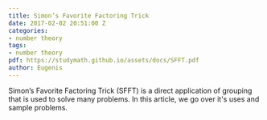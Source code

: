 ```yaml
---
title: Simon’s Favorite Factoring Trick
date: 2017-02-02 20:51:00 Z
categories:
- number theory
tags:
- number theory
pdf: https://studymath.github.io/assets/docs/SFFT.pdf
author: Eugenis
---
```


Simon’s Favorite Factoring Trick (SFFT) is a direct application of grouping that is used to solve many problems. In this article, we go over it's uses and sample problems.